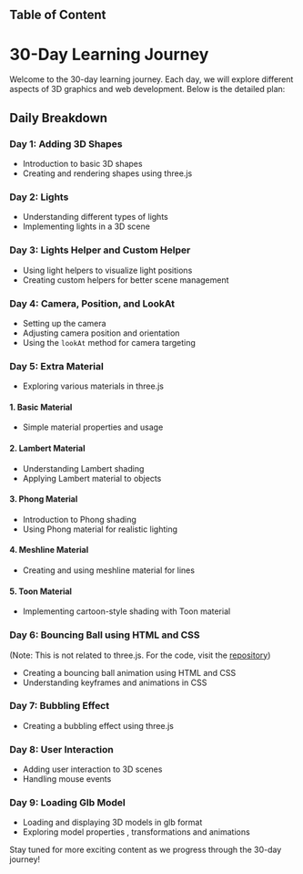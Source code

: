 ## Table of Content
# 30-Day Learning Journey

Welcome to the 30-day learning journey. Each day, we will explore different aspects of 3D graphics and web development. Below is the detailed plan:

## Daily Breakdown

### **Day 1: Adding 3D Shapes**
- Introduction to basic 3D shapes
- Creating and rendering shapes using three.js

### **Day 2: Lights**
- Understanding different types of lights
- Implementing lights in a 3D scene

### **Day 3: Lights Helper and Custom Helper**
- Using light helpers to visualize light positions
- Creating custom helpers for better scene management

### **Day 4: Camera, Position, and LookAt**
- Setting up the camera
- Adjusting camera position and orientation
- Using the `lookAt` method for camera targeting

### **Day 5: Extra Material**
- Exploring various materials in three.js

#### **1. Basic Material**
- Simple material properties and usage

#### **2. Lambert Material**
- Understanding Lambert shading
- Applying Lambert material to objects

#### **3. Phong Material**
- Introduction to Phong shading
- Using Phong material for realistic lighting

#### **4. Meshline Material**
- Creating and using meshline material for lines

#### **5. Toon Material**
- Implementing cartoon-style shading with Toon material

### **Day 6: Bouncing Ball using HTML and CSS**
(Note: This is not related to three.js. For the code, visit the [repository](https://github.com/EV-OD/3d-css))
- Creating a bouncing ball animation using HTML and CSS
- Understanding keyframes and animations in CSS

### **Day 7: Bubbling Effect**
- Creating a bubbling effect using three.js

### **Day 8: User Interaction**
- Adding user interaction to 3D scenes
- Handling mouse events

### **Day 9: Loading Glb Model**
- Loading and displaying 3D models in glb format
- Exploring model properties , transformations and animations

Stay tuned for more exciting content as we progress through the 30-day journey!
